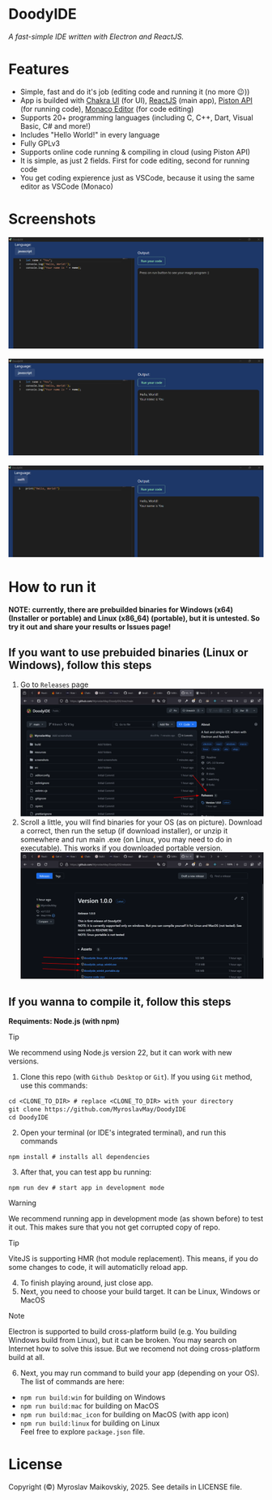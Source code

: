 # DoodyIDE
_A fast-simple IDE written with Electron and ReactJS._

# Features
+ Simple, fast and do it's job (editing code and running it (no more 😉))
+ App is builded with [Chakra UI](https://www.chakra-ui.com/) (for UI), [ReactJS](https://react.dev) (main app), [Piston API](https://piston.readthedocs.io/en/latest/api-v2/) (for running code), [Monaco Editor](https://www.npmjs.com/package/monaco-editor) (for code editing)
+ Supports 20+ programming languages (including C, C++, Dart, Visual Basic, C# and more!)
+ Includes "Hello World!" in every language
+ Fully GPLv3
+ Supports online code running & compiling in cloud (using Piston API)
+ It is simple, as just 2 fields. First for code editing, second for running code
+ You get coding expierence just as VSCode, because it using the same editor as VSCode (Monaco)

# Screenshots
![Screenshot with sample JS code](https://github.com/MyroslavMay/DoodyIDE/blob/main/screenshots/1.png?raw=true)
<br>
<br>
![Screenshot with sample JS code and it's output](https://github.com/MyroslavMay/DoodyIDE/blob/main/screenshots/2.png?raw=true)
<br>
<br>
![Screenshot with sample Swift code and it's output](https://github.com/MyroslavMay/DoodyIDE/blob/main/screenshots/3.png?raw=true)

# How to run it
**__NOTE: currently, there are prebuilded binaries for Windows (x64) (Installer or portable) and Linux (x86_64) (portable), but it is untested. So try it out and share your results or Issues page!__**
## If you want to use prebuided binaries (Linux or Windows), follow this steps
1. Go to `Releases` page
![How to navigate to releases page](https://github.com/MyroslavMay/DoodyIDE/blob/main/screenshots/setup/go-to-releases.png?raw=true)
2. Scroll a little, you will find binaries for your OS (as on picture). Download a correct, then run the setup (if download installer), or unzip it somewhere and run main .exe (on Linux, you may need to do in executable). This works if you downloaded portable version.
![Download appropiate binary for your OS](https://github.com/MyroslavMay/DoodyIDE/blob/main/screenshots/setup/download-binary.png?raw=true)

## If you wanna to compile it, follow this steps
**Requiments: Node.js (with npm)**
> [!TIP]
> We recommend using Node.js version 22, but it can work with new versions.

1. Clone this repo (with `Github Desktop` or `Git`). If you using `Git` method, use this commands:
```
cd <CLONE_TO_DIR> # replace <CLONE_TO_DIR> with your directory
git clone https://github.com/MyroslavMay/DoodyIDE
cd DoodyIDE
```
2. Open your terminal (or IDE's integrated terminal), and run this commands
```
npm install # installs all dependencies
```
3. After that, you can test app bu running:
```
npm run dev # start app in development mode
```
> [!WARNING]
> We recommend running app in development mode (as shown before) to test it out. This makes sure that you not get corrupted copy of repo.

> [!TIP]
> ViteJS is supporting HMR (hot module replacement). This means, if you do some changes to code, it will automaticlly reload app.
4. To finish playing around, just close app.
5. Next, you need to choose your build target. It can be Linux, Windows or MacOS
> [!NOTE]
> Electron is supported to build cross-platform build (e.g. You building Windows build from Linux), but it can be broken. You may search on Internet how to solve this issue. But we recomend not doing cross-platform build at all.
6. Next, you may run command to build your app (depending on your OS). The list of commands are here:
+ `npm run build:win` for building on Windows
+ `npm run build:mac` for building on MacOS
+ `npm run build:mac_icon` for building on MacOS (with app icon)
+ `npm run build:linux` for building on Linux <br />
Feel free to explore `package.json` file.

# License
Copyright (©) Myroslav Maikovskiy, 2025.
See details in LICENSE file.
